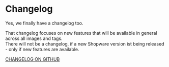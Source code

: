 # Changelog

Yes, we finally have a changelog too.  
  
That changelog focuses on new features that will be available in general across all images and tags.  
There will not be a changelog, if a new Shopware version ist being released - only if new features are available.  
  
[CHANGELOG ON GITHUB](https://github.com/dockware/dockware/blob/master/CHANGELOG.md)


